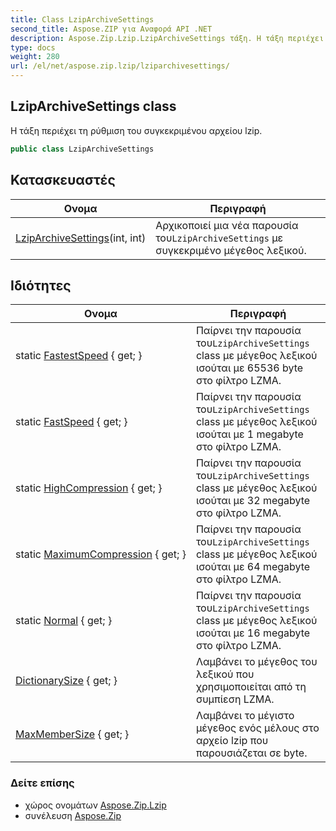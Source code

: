 ```yaml
---
title: Class LzipArchiveSettings
second_title: Aspose.ZIP για Αναφορά API .NET
description: Aspose.Zip.Lzip.LzipArchiveSettings τάξη. Η τάξη περιέχει τη ρύθμιση του συγκεκριμένου αρχείου lzip.
type: docs
weight: 280
url: /el/net/aspose.zip.lzip/lziparchivesettings/
---
```

## LzipArchiveSettings class

Η τάξη περιέχει τη ρύθμιση του συγκεκριμένου αρχείου lzip.

```csharp
public class LzipArchiveSettings
```

## Κατασκευαστές

| Ονομα | Περιγραφή |
| --- | --- |
| [LzipArchiveSettings](lziparchivesettings/)(int, int) | Αρχικοποιεί μια νέα παρουσία του`LzipArchiveSettings` με συγκεκριμένο μέγεθος λεξικού. |

## Ιδιότητες

| Ονομα | Περιγραφή |
| --- | --- |
| static [FastestSpeed](../../aspose.zip.lzip/lziparchivesettings/fastestspeed/) { get; } | Παίρνει την παρουσία του`LzipArchiveSettings` class με μέγεθος λεξικού ισούται με 65536 byte στο φίλτρο LZMA. |
| static [FastSpeed](../../aspose.zip.lzip/lziparchivesettings/fastspeed/) { get; } | Παίρνει την παρουσία του`LzipArchiveSettings` class με μέγεθος λεξικού ισούται με 1 megabyte στο φίλτρο LZMA. |
| static [HighCompression](../../aspose.zip.lzip/lziparchivesettings/highcompression/) { get; } | Παίρνει την παρουσία του`LzipArchiveSettings` class με μέγεθος λεξικού ισούται με 32 megabyte στο φίλτρο LZMA. |
| static [MaximumCompression](../../aspose.zip.lzip/lziparchivesettings/maximumcompression/) { get; } | Παίρνει την παρουσία του`LzipArchiveSettings` class με μέγεθος λεξικού ισούται με 64 megabyte στο φίλτρο LZMA. |
| static [Normal](../../aspose.zip.lzip/lziparchivesettings/normal/) { get; } | Παίρνει την παρουσία του`LzipArchiveSettings` class με μέγεθος λεξικού ισούται με 16 megabyte στο φίλτρο LZMA. |
| [DictionarySize](../../aspose.zip.lzip/lziparchivesettings/dictionarysize/) { get; } | Λαμβάνει το μέγεθος του λεξικού που χρησιμοποιείται από τη συμπίεση LZMA. |
| [MaxMemberSize](../../aspose.zip.lzip/lziparchivesettings/maxmembersize/) { get; } | Λαμβάνει το μέγιστο μέγεθος ενός μέλους στο αρχείο lzip που παρουσιάζεται σε byte. |

### Δείτε επίσης

* χώρος ονομάτων [Aspose.Zip.Lzip](../../aspose.zip.lzip/)
* συνέλευση [Aspose.Zip](../../)


